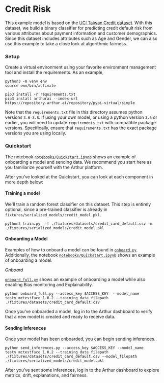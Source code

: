 
# Credit Risk

This example model is based on the [UCI Taiwan Credit dataset](https://archive.ics.uci.edu/ml/datasets/default+of+credit+card+clients). With this dataset, we build a binary classifier for predicting credit default risk from various attributes about payment information and customer demographics. Since this dataset includes  attributes such as Age and Gender, we can also use this example to take a close look at algorithmic fairness. 

### Setup 

Create a virtual environment using your favorite environment management tool and install the requirements. As an example,

```commandline
python3 -m venv env
source env/bin/activate

pip3 install -r requirements.txt
pip3 install arthurai --index-url https://repository.arthur.ai/repository/pypi-virtual/simple
```


Note that the `requirements.txt` file in this directory assumes python versions `3.6-3.8`. If using your own model, or using a python version `3.5` or earlier, you will need to update `requirements.txt` with compatible package versions. Specifically, ensure that `requirements.txt` has the exact package versions you are using locally.

### Quickstart 
The notebook [`notebooks/Quickstart.ipynb`](./notebooks/Quickstart.ipynb) shows an example of onboarding a model and sending data. We recommend you start here as you familiarize yourself with the Arthur platform.

After you've looked at the Quickstart, you can look at each component in more depth below:

#### Training a model

We'll train a random forest classifier on this dataset. This step is entirely optional, since a pre-trained classifier is already in `fixtures/serialized_models/credit_model.pkl`.

```commandline
python3 train.py  -f ./fixtures/datasets/credit_card_default.csv -m ./fixtures/serialized_models/credit_model.pkl 
```

#### Onboarding a Model
Examples of how to onboard a model can be found in [`onboard.py`](./onboard.py). Additionally, the notebook [`notebooks/Quickstart.ipynb`](./notebooks/Quickstart.ipynb) shows an example of onboarding a model.

*Onboard*

[`onboard_full.py`](./onboard_full.py) shows an example of onboarding a model while also enabling Bias monitoring and Explainability. 
```commandline
python onboard_full.py --access_key $ACCESS_KEY  --model_name testy_mctestface_1.0.2 --training_data_filepath ./fixtures/datasets/credit_card_default.csv 
```

Once you've onboarded a model, log in to the Arthur dashboard to verify that a new model is created and ready to receive data.


#### Sending Inferences
Once your model has been onboarded, you can begin sending inferences. 

```commandline
python send_inferences.py --access_key $ACCESS_KEY --model_name testy_mctestface_1.0.2 --training_data_filepath ./fixtures/datasets/credit_card_default.csv --model_filepath ./fixtures/serialized_models/credit_model.pkl
```

After you've sent some inferences, log in to the Arthur dashboard to explore metrics, drift, explanations, and fairness.
